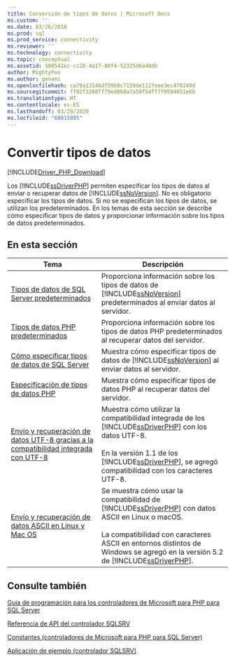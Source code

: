 ```yaml
---
title: Conversión de tipos de datos | Microsoft Docs
ms.custom: ''
ms.date: 03/26/2018
ms.prod: sql
ms.prod_service: connectivity
ms.reviewer: ''
ms.technology: connectivity
ms.topic: conceptual
ms.assetid: 508542ec-cc28-4a17-80f4-52325d6a48db
author: MightyPen
ms.author: genemi
ms.openlocfilehash: ca79a13146df59b0c7159de112feee3ec478249d
ms.sourcegitcommit: ff82f3260ff79ed860a7a58f54ff7f0594851e6b
ms.translationtype: HT
ms.contentlocale: es-ES
ms.lasthandoff: 03/29/2020
ms.locfileid: "68015095"
---
```

# <a name="converting-data-types"></a>Convertir tipos de datos
[!INCLUDE[Driver_PHP_Download](../../includes/driver_php_download.md)]

Los [!INCLUDE[ssDriverPHP](../../includes/ssdriverphp_md.md)] permiten especificar los tipos de datos al enviar o recuperar datos de [!INCLUDE[ssNoVersion](../../includes/ssnoversion-md.md)]. No es obligatorio especificar los tipos de datos. Si no se especifican los tipos de datos, se utilizan los predeterminados. En los temas de esta sección se describe cómo especificar tipos de datos y proporcionar información sobre los tipos de datos predeterminados.  
  
## <a name="in-this-section"></a>En esta sección  
  
|Tema|Descripción|  
|---------|---------------|  
|[Tipos de datos de SQL Server predeterminados](../../connect/php/default-sql-server-data-types.md)|Proporciona información sobre los tipos de datos de [!INCLUDE[ssNoVersion](../../includes/ssnoversion-md.md)] predeterminados al enviar datos al servidor.|  
|[Tipos de datos PHP predeterminados](../../connect/php/default-php-data-types.md)|Proporciona información sobre los tipos de datos PHP predeterminados al recuperar datos del servidor.|  
|[Cómo especificar tipos de datos de SQL Server](../../connect/php/how-to-specify-sql-server-data-types-when-using-the-sqlsrv-driver.md)|Muestra cómo especificar tipos de datos de [!INCLUDE[ssNoVersion](../../includes/ssnoversion-md.md)] al enviar datos al servidor.|  
|[Especificación de tipos de datos PHP](../../connect/php/how-to-specify-php-data-types.md)|Muestra cómo especificar tipos de datos PHP al recuperar datos del servidor.|  
|[Envío y recuperación de datos UTF-8 gracias a la compatibilidad integrada con UTF-8](../../connect/php/how-to-send-and-retrieve-utf-8-data-using-built-in-utf-8-support.md)|Muestra cómo utilizar la compatibilidad integrada de los [!INCLUDE[ssDriverPHP](../../includes/ssdriverphp_md.md)] con los datos UTF-8.<br /><br />En la versión 1.1 de los [!INCLUDE[ssDriverPHP](../../includes/ssdriverphp_md.md)], se agregó compatibilidad con los caracteres UTF-8.|  
|[Envío y recuperación de datos ASCII en Linux y Mac OS](../../connect/php/how-to-send-and-retrieve-ascii-data-in-linux-mac.md)|Se muestra cómo usar la compatibilidad de [!INCLUDE[ssDriverPHP](../../includes/ssdriverphp_md.md)] con datos ASCII en Linux o macOS.<br /><br />La compatibilidad con caracteres ASCII en entornos distintos de Windows se agregó en la versión 5.2 de [!INCLUDE[ssDriverPHP](../../includes/ssdriverphp_md.md)].|
  
## <a name="see-also"></a>Consulte también  
[Guía de programación para los controladores de Microsoft para PHP para SQL Server](../../connect/php/programming-guide-for-php-sql-driver.md)

[Referencia de API del controlador SQLSRV](../../connect/php/sqlsrv-driver-api-reference.md)

[Constantes &#40;controladores de Microsoft para PHP para SQL Server&#41;](../../connect/php/constants-microsoft-drivers-for-php-for-sql-server.md)

[Aplicación de ejemplo &#40;controlador SQLSRV&#41;](../../connect/php/example-application-sqlsrv-driver.md)  
  
